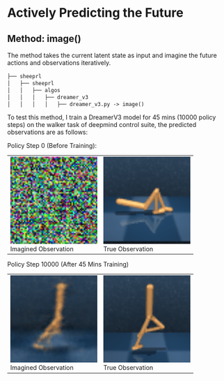 # Actively Predicting the Future

## Method: image()

The method takes the current latent state as input and imagine the future actions and observations iteratively. 
```
├── sheeprl
│   ├── sheeprl
│   │   ├── algos
│   │   │   ├── dreamer_v3
│   │   │   │   ├── dreamer_v3.py -> image()
```
To test this method, I train a DreamerV3 model for 45 mins (10000 policy steps) on the walker task of deepmind control suite, the predicted observations are as follows:

Policy Step 0 (Before Training):

<div align="center">
  <table>
    <tr>
      <td><img src="assets/imagined_observations_0.gif" width="200px"><br>Imagined Observation</td></td>
      <td><img src="assets/true_observations_0.gif" width="200px"><br>True Observation</td></td>
    </tr>
  </table>
</div>

Policy Step 10000 (After 45 Mins Training)
<div align="center">
  <table>
    <tr>
      <td><img src="assets/imagined_observations.gif" width="200px"><br>Imagined Observation</td></td>
      <td><img src="assets/true_observations.gif" width="200px"><br>True Observation</td></td>
    </tr>
  </table>
</div>

